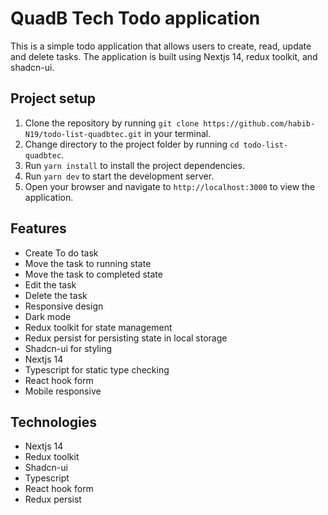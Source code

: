 # QuadB Tech Todo application

This is a simple todo application that allows users to create, read, update and delete tasks. The application is built using Nextjs 14, redux toolkit, and shadcn-ui.

## Project setup

1. Clone the repository by running `git clone https://github.com/habib-N19/todo-list-quadbtec.git` in your terminal.
2. Change directory to the project folder by running `cd todo-list-quadbtec`.
3. Run `yarn install` to install the project dependencies.
4. Run `yarn dev` to start the development server.
5. Open your browser and navigate to `http://localhost:3000` to view the application.

## Features

- Create To do task
- Move the task to running state
- Move the task to completed state
- Edit the task
- Delete the task
- Responsive design
- Dark mode
- Redux toolkit for state management
- Redux persist for persisting state in local storage
- Shadcn-ui for styling
- Nextjs 14
- Typescript for static type checking
- React hook form
- Mobile responsive

## Technologies

- Nextjs 14
- Redux toolkit
- Shadcn-ui
- Typescript
- React hook form
- Redux persist
